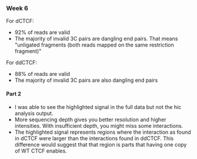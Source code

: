### Week 6

For dCTCF:
- 92\% of reads are valid
- The majority of invalid 3C pairs are dangling end pairs. That means "unligated fragments (both reads mapped on the same restriction fragment)"

For ddCTCF:
- 88\% of reads are valid
- The majority of invalid 3C pairs are also dangling end pairs

#### Part 2
- I was able to see the highlighted signal in the full data but not the hic analysis output. 
- More sequencing depth gives you better resolution and higher intensities. With insufficient depth, you might miss some interactions. 
- The highlighted signal represents regions where the interaction as found in dCTCF were larger than the interactions found in ddCTCF. This difference would suggest that that region is parts that having one copy of WT CTCF enables. 